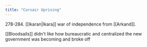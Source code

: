 ```yaml
---
title: "Corsair Uprising"
---
```


278-284. [[Ikaran|Ikara]] war of independence from [[Arkand]].

[[Bloodsails]] didn't like how bureaucratic and centralized the new government was becoming and broke off
